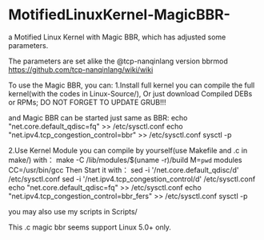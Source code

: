 # MotifiedLinuxKernel-MagicBBR-
a Motified Linux Kernel with Magic BBR, which has adjusted some parameters.

The parameters are set alike the @tcp-nanqinlang version bbrmod
https://github.com/tcp-nanqinlang/wiki/wiki

To use the Magic BBR, you can:
1.Install full kernel
you can compile the full kernel(with the codes in Linux-Source/), Or just download Compiled DEBs or RPMs;
DO NOT FORGET TO UPDATE GRUB!!!

and Magic BBR can be started just same as BBR:
echo "net.core.default_qdisc=fq" >> /etc/sysctl.conf
echo "net.ipv4.tcp_congestion_control=bbr" >> /etc/sysctl.conf
sysctl -p

2.Use Kernel Module
you can compile by yourself(use Makefile and .c in make/) with：
make -C /lib/modules/$(uname -r)/build M=`pwd` modules CC=/usr/bin/gcc
Then Start it with：
sed -i '/net.core.default_qdisc/d' /etc/sysctl.conf
sed -i '/net.ipv4.tcp_congestion_control/d' /etc/sysctl.conf
echo "net.core.default_qdisc=fq" >> /etc/sysctl.conf
echo "net.ipv4.tcp_congestion_control=bbr_fers" >> /etc/sysctl.conf
sysctl -p

you may also use my scripts in Scripts/

This .c magic bbr seems support Linux 5.0+ only.
